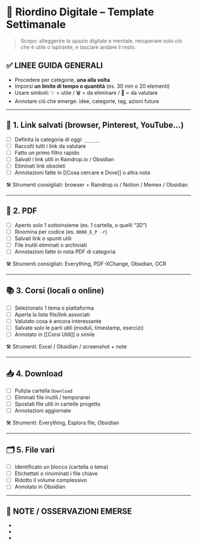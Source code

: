# 🧹 Riordino Digitale – Template Settimanale

> Scopo: alleggerire lo spazio digitale e mentale, recuperare solo ciò che è utile o ispirante, e lasciare andare il resto.

## ✅ LINEE GUIDA GENERALI
- Procedere per categorie, **una alla volta**
- Imporsi **un limite di tempo o quantità** (es. 30 min o 20 elementi)
- Usare simboli: ✨ = utile / 🗑️ = da eliminare / 🤔 = da valutare
- Annotare ciò che emerge: idee, categorie, tag, azioni future

---

## 🔗 1. Link salvati (browser, Pinterest, YouTube...)

- [ ] Definita la categoria di oggi: `______`
- [ ] Raccolti tutti i link da valutare
- [ ] Fatto un primo filtro rapido
- [ ] Salvati i link utili in Raindrop.io / Obsidian
- [ ] Eliminati link obsoleti
- [ ] Annotazioni fatte in [[Cosa cercare e Dove]] o altra nota

🛠️ Strumenti consigliati: browser + Raindrop.io / Notion / Memex / Obsidian

---

## 📁 2. PDF

- [ ] Aperto solo 1 sottoinsieme (es. 1 cartella, o quelli “3D”)
- [ ] Rinomina per codice (es. `0000_E_P -r`)
- [ ] Salvati link o spunti utili
- [ ] File inutili eliminati o archiviati
- [ ] Annotazioni fatte in nota PDF di categoria

🛠️ Strumenti consigliati: Everything, PDF-XChange, Obsidian, OCR

---

## 📚 3. Corsi (locali o online)

- [ ] Selezionato 1 tema o piattaforma
- [ ] Aperta la lista file/link associati
- [ ] Valutato cosa è ancora interessante
- [ ] Salvate solo le parti utili (moduli, timestamp, esercizi)
- [ ] Annotato in [[Corsi Utili]] o simile

🛠️ Strumenti: Excel / Obsidian / screenshot + note

---

## 📥 4. Download

- [ ] Pulizia cartella `Download`
- [ ] Eliminati file inutili / temporanei
- [ ] Spostati file utili in cartelle progetto
- [ ] Annotazioni aggiornate

🛠️ Strumenti: Everything, Esplora file, Obsidian

---

## 🗂️ 5. File vari

- [ ] Identificato un blocco (cartella o tema)
- [ ] Etichettati o rinominati i file chiave
- [ ] Ridotto il volume complessivo
- [ ] Annotato in Obsidian

---

## 🧠 NOTE / OSSERVAZIONI EMERSE

- 
- 
- 
